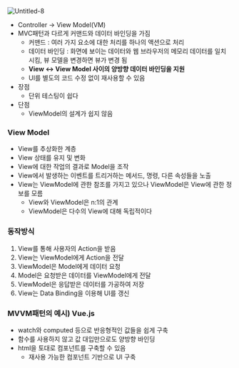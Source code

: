 ![Untitled-8](https://github.com/chaeheejo/ssafy_practice_code/assets/65950056/6b7108f5-13e0-43a1-afc0-ab0a0ddf59df)

- Controller → View Model(VM)
- MVC패턴과 다르게 커맨드와 데이터 바인딩을 가짐
    - 커맨드 : 여러 가지 요소에 대한 처리를 하나의 액션으로 처리
    - 데이터 바인딩 : 화면에 보이는 데이터와 웹 브라우저의 메모리 데이터를 일치 시킴, 뷰 모델을 변경하면 뷰가 변경 됨
    - **View ↔ View Model 사이의 양방향 데이터 바인딩을 지원**
    - UI를 별도의 코드 수정 없이 재사용할 수 있음
- 장점
    - 단위 테스팅이 쉽다
- 단점
    - ViewModel의 설계가 쉽지 않음

### View Model

- View를 추상화한 계층
- View 상태를 유지 및 변화
- View에 대한 작업의 결과로 Model을 조작
- View에서 발생하는 이벤트를 트리거하는 메서드, 명령, 다른 속성들을 노출
- View는 ViewModel에 관한 참조를 가지고 있으나 ViewModel은 View에 관한 정보를 모름
    - View와 ViewModel은 n:1의 관계
    - ViewModel은 다수의 View에 대해 독립적이다

### 동작방식

1. View를 통해 사용자의 Action을 받음
2. View는 ViewModel에게 Action을 전달
3. ViewModel은 Model에게 데이터 요청
4. Model은 요청받은 데이터를 ViewModel에게 전달
5. ViewModel은 응답받은 데이터를 가공하여 저장
6. View는 Data Binding을 이용해 UI를 갱신

### MVVM패턴의 예시) Vue.js

- watch와 computed 등으로 반응형적인 값들을 쉽게 구축
- 함수를 사용하지 않고 값 대입만으로도 양방향 바인딩
- html을 토대로 컴포넌트를 구축할 수 있음
    - 재사용 가능한 컴포넌트 기반으로 UI 구축
